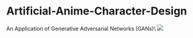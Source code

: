 # Artificial-Anime-Character-Design
An Application of Generative Adversarial Networks (GANs)\\
![](anime_DCGAN.gif)
